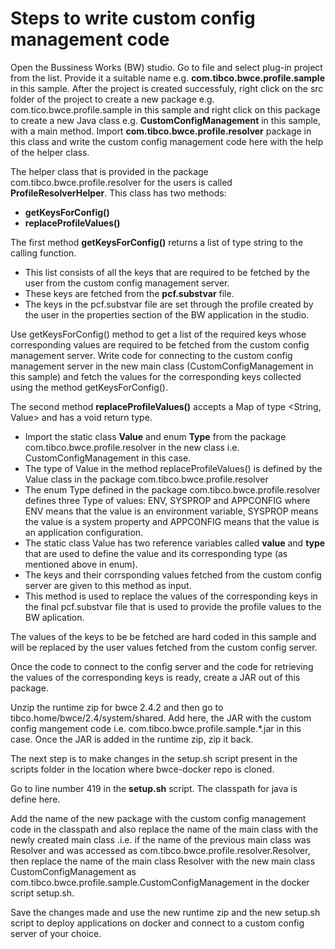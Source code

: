 # Steps to write custom config management code
Open the Bussiness Works (BW) studio. Go to file and select plug-in project from the list. Provide it a suitable name e.g. **com.tibco.bwce.profile.sample** in this sample.
After the project is created successfuly, right click on the src folder of the project to create a new package e.g. com.tico.bwce.profile.sample in this sample and right click on this package to create a new Java class e.g. **CustomConfigManagement** in this sample, with a main method. 
Import **com.tibco.bwce.profile.resolver** package in this class and write the custom config management code here with the help of the helper class.

The helper class that is provided in the package com.tibco.bwce.profile.resolver for the users is called **ProfileResolverHelper**.
This class has two methods: 
* **getKeysForConfig()** 
* **replaceProfileValues()**

The first method **getKeysForConfig()** returns a list of type string to the calling function.
* This list consists of all the keys that are required to be fetched by the user from the custom config management server.
* These keys are fetched from the **pcf.substvar** file.
* The keys in the pcf.substvar file are set through the profile created by the user in the properties section of the BW application in the studio.

Use getKeysForConfig() method to get a list of the required keys whose corresponding values are required to be fetched from the custom config management server.
Write code for connecting to the custom config management server in the new main class (CustomConfigManagement in this sample) and fetch the values for the corresponding keys collected using the method getKeysForConfig().

The second method **replaceProfileValues()** accepts a Map of type <String, Value> and has a void return type.
* Import the static class **Value** and enum **Type** from the package com.tibco.bwce.profile.resolver in the new class i.e. CustomConfigManagement in this case.
* The type of Value in the method replaceProfileValues() is defined by the Value class in the package com.tibco.bwce.profile.resolver
* The enum Type defined in the package com.tibco.bwce.profile.resolver defines three Type of values: ENV, SYSPROP and APPCONFIG where ENV means that the value is an environment variable, SYSPROP means the value is a system property and APPCONFIG  means that the value is an application configuration.
*	The static class Value has two reference variables called **value** and **type** that are used to define the value and its corresponding type (as mentioned above in enum).
* The keys and their corrsponding values fetched from the custom config server are given to this method as input.
* This method is used to replace the values of the corresponding keys in the final pcf.substvar file that is used to provide the profile values to the BW aplication.

The values of the  keys to be be fetched are hard coded in this sample and will be replaced by the user values fetched from the custom config server.

Once the code to connect to the config server and the code for retrieving the values of the corresponding keys is ready, create a JAR out of this package.

Unzip the runtime zip for bwce 2.4.2 and then go to tibco.home/bwce/2.4/system/shared. Add here, the JAR with the custom config mangement code i.e. com.tibco.bwce.profile.sample.*.jar in this case. Once the JAR is added in the runtime zip, zip it back. 

The next step is to make changes in the setup.sh script present in the scripts folder in the location where bwce-docker repo is cloned.

Go to line number 419 in the **setup.sh** script. The classpath for java is define here. 

Add the name of the new package with the custom config management code in the classpath and also replace the name of the main class with the newly created main class .i.e. if the name of the previous main class was Resolver and was accessed as com.tibco.bwce.profile.resolver.Resolver, then replace the name of the main class Resolver with the new main class CustomConfigManagement as com.tibco.bwce.profile.sample.CustomConfigManagement in the docker script setup.sh.

Save the changes made and use the new runtime zip and the new setup.sh script to deploy applications on docker and connect to a custom config server of your choice.
